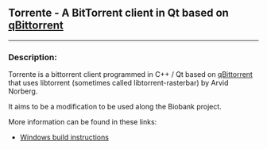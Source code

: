 Torrente - A BitTorrent client in Qt based on [qBittorrent](https://github.com/qbittorrent/qBittorrent)
------------------------------------------

********************************

### Description:
Torrente is a bittorrent client programmed in C++ / Qt based on [qBittorrent](https://github.com/qbittorrent/qBittorrent) that uses
libtorrent (sometimes called libtorrent-rasterbar) by Arvid Norberg.

It aims to be a modification to be used along the Biobank project.

More information can be found in these links:

- [Windows build instructions](https://github.com/amazon-biobank/Torrente/wiki/Windows-build-instructions)